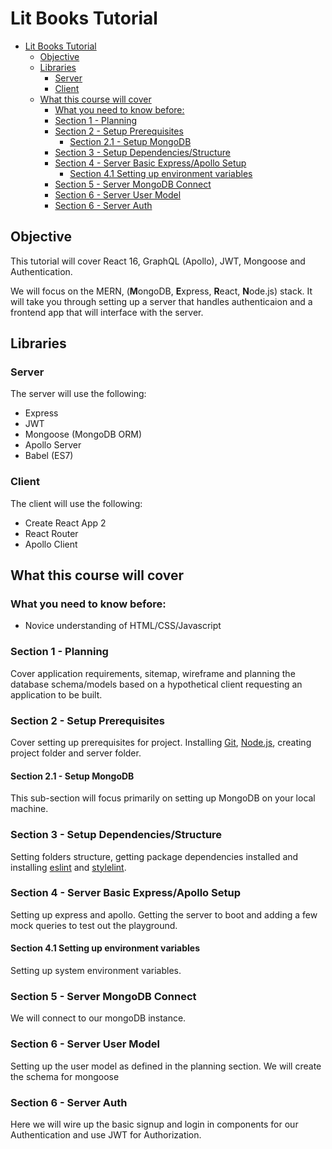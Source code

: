 # Lit Books Tutorial

<!-- TOC -->

- [Lit Books Tutorial](#lit-books-tutorial)
  - [Objective](#objective)
  - [Libraries](#libraries)
    - [Server](#server)
    - [Client](#client)
  - [What this course will cover](#what-this-course-will-cover)
    - [What you need to know before:](#what-you-need-to-know-before)
    - [Section 1 - Planning](#section-1---planning)
    - [Section 2 - Setup Prerequisites](#section-2---setup-prerequisites)
      - [Section 2.1 - Setup MongoDB](#section-21---setup-mongodb)
    - [Section 3 - Setup Dependencies/Structure](#section-3---setup-dependenciesstructure)
    - [Section 4 - Server Basic Express/Apollo Setup](#section-4---server-basic-expressapollo-setup)
      - [Section 4.1 Setting up environment variables](#section-41-setting-up-environment-variables)
    - [Section 5 - Server MongoDB Connect](#section-5---server-mongodb-connect)
    - [Section 6 - Server User Model](#section-6---server-user-model)
    - [Section 6 - Server Auth](#section-6---server-auth)

<!-- /TOC -->

## Objective

This tutorial will cover React 16, GraphQL (Apollo), JWT, Mongoose and Authentication.

We will focus on the MERN, (**M**ongoDB, **E**xpress, **R**eact, **N**ode.js) stack. It will take you through setting up a server that handles authenticaion and a frontend app that will interface with the server.

## Libraries

### Server

The server will use the following:
- Express
- JWT
- Mongoose (MongoDB ORM)
- Apollo Server
- Babel (ES7)

### Client

The client will use the following:
- Create React App 2
- React Router
- Apollo Client

## What this course will cover

### What you need to know before:
- Novice understanding of HTML/CSS/Javascript

### Section 1 - Planning

Cover application requirements, sitemap, wireframe and planning the database schema/models based on a hypothetical client requesting an application to be built.

### Section 2 - Setup Prerequisites

Cover setting up prerequisites for project. Installing [Git](https://git-scm.com/), [Node.js](https://nodejs.org/en/), creating project folder and server folder.

#### Section 2.1 - Setup MongoDB

This sub-section will focus primarily on setting up MongoDB on your local machine.

### Section 3 - Setup Dependencies/Structure

Setting folders structure, getting package dependencies installed and installing [eslint](https://eslint.org/) and [stylelint](https://github.com/stylelint/stylelint).

### Section 4 - Server Basic Express/Apollo Setup

Setting up express and apollo. Getting the server to boot and adding a few mock queries to test out the playground.

#### Section 4.1 Setting up environment variables

Setting up system environment variables.

### Section 5 - Server MongoDB Connect

We will connect to our mongoDB instance.

### Section 6 - Server User Model

Setting up the user model as defined in the planning section. We will create the schema for mongoose

### Section 6 - Server Auth

Here we will wire up the basic signup and login in components for our Authentication and use JWT for Authorization.
